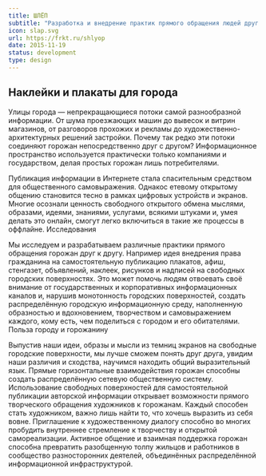 ```yaml
---
title: ШЛЁП
subtitle: "Разработка и внедрение практик прямого обращения людей друг к другу через использование свободных городских поверхностей"
icon: slap.svg
url: https://frkt.ru/shlyop
date: 2015-11-19
status: development
type: design
---
```


## Наклейки и плакаты для города

Улицы города — непрекращающиеся потоки самой разнообразной информации. От шума проезжающих машин до вывесок и витрин магазинов, от разговоров прохожих и рекламы до художественно-архитектурных решений застройки. Почему так редко эти потоки соединяют горожан непосредственно друг с другом? Информационное пространство используется практически только компаниями и государством, делая простых горожан лишь потребителями.

Публикация информации в Интернете стала спасительным средством для общественного самовыражения. Однакос етевому открытому общению становится тесно в рамках цифровых устройств и экранов. Многие осознали ценность свободного открытого обмена мыслями, образами, идеями, знаниями, услугами, всякими штуками и, умея делать это онлайн, смогут легко включиться в такие же процессы в оффлайне.
Исследования

Мы исследуем и разрабатываем различные практики прямого обращения горожан друг к другу. Например идея внедрения права гражданина на самостоятельную публикацию плакатов, афиш, стенгазет, объявлений, наклеек, рисунков и надписей на свободных городских поверхностях. Это может помочь людям отвоевать своё внимание от государственных и корпоративных информационных каналов и, нарушив монотонность городских поверхностей, создать распределённую городскую информационную среду, наполненную образностью и вдохновением, творчеством и самовыражением каждого, кому есть, чем поделиться с городом и его обитателями.
Польза городу и горожанину

Выпустив наши идеи, образы и мысли из темниц экранов на свободные городские поверхности, мы лучше сможем понять друг друга, увидим наши различия и сходства, научимся находить общий выразительный язык. Прямые горизонтальные взаимодействия горожан способны создать распределённую сетевую общественную систему. Использование свободных поверхностей для самостоятельной публикации авторской информации открывает возможности прямого творческого обращения художников к горожанам. Каждый способен стать художником, важно лишь найти то, что хочешь выразить из себя вовне. Приглашение к художественному диалогу способно во многих пробудить внутреннее стремление к творчеству и открытой самореализации. Активное общение и взаимная поддержка горожан способна превратить разобщенную толпу жильцов и работников в сообщество разносторонних деятелей, объединённых распределённой информационной инфраструктурой.
